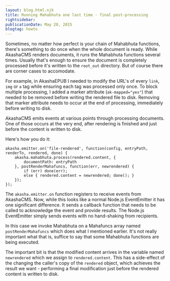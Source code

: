 ```yaml
---
layout: blog.html.njk
title: Running Mahabhuta one last time - final post-processing
rightsidebar:
publicationDate: May 20, 2015
blogtag: howto
---
```


Sometimes, no matter how perfect is your chain of Mahabhuta functions, there's something to do once when the whole document is ready.  While AkashaCMS renders documents, it runs the Mahabhuta functions several times.  Usually that's enough to ensure the document is completely processed before it's written to the `root_out` directory.  But of course there are corner cases to accomodate.

For example, in AkashaEPUB I needed to modify the URL's of every `link`, `img` or `a` tag while ensuring each tag was processed only once.  To block multiple processing, I added a marker attribute (`ak-mapped="yes"`) that needed to be removed before writing the rendered file to disk.  Removing that marker attribute needs to occur at the end of processing, immediately before writing to disk.

AkashaCMS emits events at various points through processing documents.  One of those occurs at the very end, after rendering is finished and just before the content is written to disk.

Here's how you do it:

```
akasha.emitter.on('file-rendered', function(config, entryPath, renderTo, rendered, done) {
    akasha.mahabhuta.process(rendered.content, {
        documentPath: entryPath
    }, postRenderMahafuncs, function(err, newrendered) {
        if (err) done(err);
        else { rendered.content = newrendered; done(); }
    });
});
```

The `akasha.emitter.on` function registers to receive events from AkashaCMS.  Now, while this looks like a normal Node.js EventEmitter it has one significant difference.  It sends a callback function that needs to be called to acknowledge the event and provide results.  The Node.js EventEmitter simply sends events with no hand-shaking from recipients.

In this case we invoke Mahabhuta on a Mahafuncs array named `postRenderMahafuncs` which does what I mentioned earlier.  It's not really important what that is, suffice to say that some Mahabhuta functions are being executed.

The important bit is that the modified content arrives in the variable named `newrendered` which we assign to `rendered.content`.  This has a side-effect of the changing the caller's copy of the `rendered` object, which achieves the result we want - performing a final modification just before the rendered content is written to disk.
